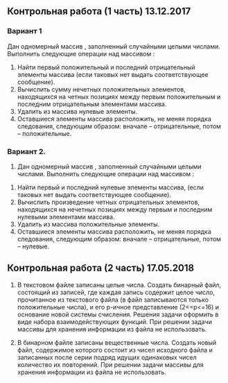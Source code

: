 ## Контрольная работа (1 часть) 13.12.2017 

### Вариант 1

Дан одномерный массив  , заполненный случайными целыми числами. Выполнить следующие операции над массивом  :
1. Найти первый положительный и последний отрицательный элементы массива (если таковых нет выдать соответствующее сообщение).
2. Вычислить сумму нечетных положительных элементов, находящихся на четных позициях между первым положительным и последним отрицательным элементами массива.
3. Удалить из массива нулевые элементы.
4. Оставшиеся элементы массива расположить, не меняя порядка следования, следующим образом: вначале – отрицательные, потом – положительные.

### Вариант 2.

1) Дан одномерный массив  , заполненный случайными целыми числами. Выполнить следующие операции над массивом  :
1. Найти первый и последний нулевые элементы массива, (если таковых нет выдать соответствующее сообщение).
2. Вычислить произведение четных отрицательных элементов, находящихся на нечетных позициях между первым и последним нулевыми элементами массива.
3. Удалить из массива положительные элементы.
4. Оставшиеся элементы массива расположить, не меняя порядка следования, следующим образом: вначале – отрицательные, потом – нулевые.

## Контрольная работа (2 часть) 17.05.2018

1. В текстовом файле записаны целые числа. Создать бинарный файл, состоящий из записей, где каждая запись содержит целое число, прочитанное из текстового файла (в файл записываются только положительные числа), и его p-ичное представление (2<=p<=16) и основание новой системы счисления. Решения задачи оформить в виде набора взаимодействующих функций. При решении задачи массивы для хранения информации из файла не использовать.

2.	В бинарном файле записаны вещественные числа. Создать новый файл, содержимое которого состоит из чисел исходного файла и записанных после серии подряд идущих одинаковых чисел количество их повторений. При решении задачи массивы для хранения информации из файла не использовать.
